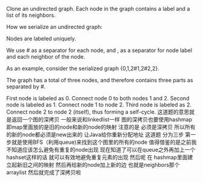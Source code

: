Clone an undirected graph. Each node in the graph contains a label and a list of its neighbors.

How we serialize an undirected graph:

Nodes are labeled uniquely.

We use # as a separator for each node, and , as a separator for node label and each neighbor of the node.

As an example, consider the serialized graph {0,1,2#1,2#2,2}.

The graph has a total of three nodes, and therefore contains three parts as separated by #.

First node is labeled as 0. Connect node 0 to both nodes 1 and 2.
Second node is labeled as 1. Connect node 1 to node 2.
Third node is labeled as 2. Connect node 2 to node 2 (itself), thus forming a self-cycle.
这道题的意思就是返回一个图的深拷贝 一般来说和linkedlist一样 图的深拷贝也要使用hashmap 即map里面放的是旧的node和新的node的映射 注意的是
必须是深拷贝 所以所有的新的node都必须是new出来的 让Java给你重新分配地址 这道题 分为三步 第一步就是使用BFS（利用queue)来找到这个图里的所有的node
值得借鉴的是之前我不知道应该怎么避免有重复的node出现 现在知道了可以在queue之外再加上一个hashset这样的话 就可以有效地避免重复元素的出现 然后呢 在
hashmap里面建立起新旧之间的映射 然后再给新的node加上新的边 也就是neighbors那个arraylist 然后就完成了深拷贝啦
